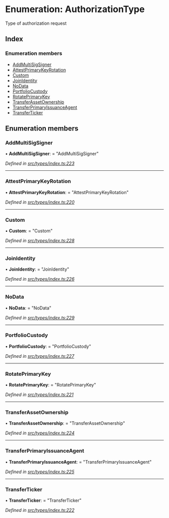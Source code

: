 # Enumeration: AuthorizationType

Type of authorization request

## Index

### Enumeration members

* [AddMultiSigSigner](authorizationtype.md#addmultisigsigner)
* [AttestPrimaryKeyRotation](authorizationtype.md#attestprimarykeyrotation)
* [Custom](authorizationtype.md#custom)
* [JoinIdentity](authorizationtype.md#joinidentity)
* [NoData](authorizationtype.md#nodata)
* [PortfolioCustody](authorizationtype.md#portfoliocustody)
* [RotatePrimaryKey](authorizationtype.md#rotateprimarykey)
* [TransferAssetOwnership](authorizationtype.md#transferassetownership)
* [TransferPrimaryIssuanceAgent](authorizationtype.md#transferprimaryissuanceagent)
* [TransferTicker](authorizationtype.md#transferticker)

## Enumeration members

###  AddMultiSigSigner

• **AddMultiSigSigner**: = "AddMultiSigSigner"

*Defined in [src/types/index.ts:223](https://github.com/PolymathNetwork/polymesh-sdk/blob/c77f6a3e/src/types/index.ts#L223)*

___

###  AttestPrimaryKeyRotation

• **AttestPrimaryKeyRotation**: = "AttestPrimaryKeyRotation"

*Defined in [src/types/index.ts:220](https://github.com/PolymathNetwork/polymesh-sdk/blob/c77f6a3e/src/types/index.ts#L220)*

___

###  Custom

• **Custom**: = "Custom"

*Defined in [src/types/index.ts:228](https://github.com/PolymathNetwork/polymesh-sdk/blob/c77f6a3e/src/types/index.ts#L228)*

___

###  JoinIdentity

• **JoinIdentity**: = "JoinIdentity"

*Defined in [src/types/index.ts:226](https://github.com/PolymathNetwork/polymesh-sdk/blob/c77f6a3e/src/types/index.ts#L226)*

___

###  NoData

• **NoData**: = "NoData"

*Defined in [src/types/index.ts:229](https://github.com/PolymathNetwork/polymesh-sdk/blob/c77f6a3e/src/types/index.ts#L229)*

___

###  PortfolioCustody

• **PortfolioCustody**: = "PortfolioCustody"

*Defined in [src/types/index.ts:227](https://github.com/PolymathNetwork/polymesh-sdk/blob/c77f6a3e/src/types/index.ts#L227)*

___

###  RotatePrimaryKey

• **RotatePrimaryKey**: = "RotatePrimaryKey"

*Defined in [src/types/index.ts:221](https://github.com/PolymathNetwork/polymesh-sdk/blob/c77f6a3e/src/types/index.ts#L221)*

___

###  TransferAssetOwnership

• **TransferAssetOwnership**: = "TransferAssetOwnership"

*Defined in [src/types/index.ts:224](https://github.com/PolymathNetwork/polymesh-sdk/blob/c77f6a3e/src/types/index.ts#L224)*

___

###  TransferPrimaryIssuanceAgent

• **TransferPrimaryIssuanceAgent**: = "TransferPrimaryIssuanceAgent"

*Defined in [src/types/index.ts:225](https://github.com/PolymathNetwork/polymesh-sdk/blob/c77f6a3e/src/types/index.ts#L225)*

___

###  TransferTicker

• **TransferTicker**: = "TransferTicker"

*Defined in [src/types/index.ts:222](https://github.com/PolymathNetwork/polymesh-sdk/blob/c77f6a3e/src/types/index.ts#L222)*
